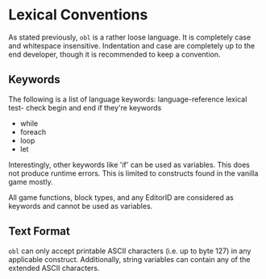 # Lexical Conventions
As stated previously, `obl` is a rather loose language. It is completely case and whitespace
insensitive. Indentation and case are completely up to the end developer, though it is recommended
to keep a convention.

## Keywords
The following is a list of language keywords:
language-reference lexical test- check begin and end if they're keywords
- while
- foreach
- loop
- let

Interestingly, other keywords like 'if' can be used as variables. This does not produce runtime
errors. This is limited to constructs found in the vanilla game mostly.

All game functions, block types, and any EditorID are considered as keywords and cannot be used
as variables.

## Text Format
`obl` can only accept printable ASCII characters (i.e. up to byte 127) in any applicable
construct. Additionally, string variables can contain any of the extended ASCII characters.

